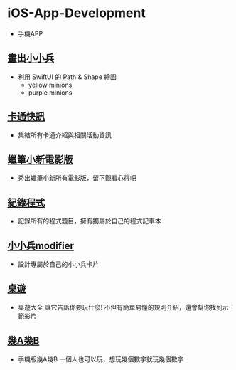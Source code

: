 # iOS-App-Development
+ 手機APP
<!-- + [Medium](https://medium.com/%E5%BD%BC%E5%BE%97%E6%BD%98%E7%9A%84-swift-ios-app-%E9%96%8B%E7%99%BC%E6%95%99%E5%AE%A4/%E5%A6%82%E4%BD%95%E7%B9%B3%E4%BA%A4-swift-ios-app-%E4%BD%9C%E6%A5%AD-9005cbb1492b)
+ [GitHub](https://medium.com/%E5%BD%BC%E5%BE%97%E6%BD%98%E7%9A%84-swift-ios-app-%E9%96%8B%E7%99%BC%E5%95%8F%E9%A1%8C%E8%A7%A3%E7%AD%94%E9%9B%86/%E5%A6%82%E4%BD%95%E5%B0%87-ios-app-%E4%BD%9C%E6%A5%AD%E4%B8%8A%E5%82%B3%E5%88%B0-github-135416069dfd)
+ [螢幕截圖](https://medium.com/%E5%BD%BC%E5%BE%97%E6%BD%98%E7%9A%84-swift-ios-app-%E9%96%8B%E7%99%BC%E5%95%8F%E9%A1%8C%E8%A7%A3%E7%AD%94%E9%9B%86/%E5%A6%82%E4%BD%95%E7%94%A2%E7%94%9F%E6%90%AD%E9%85%8D-iphone-%E4%B8%8D%E9%8F%BD%E9%8B%BC%E5%A4%96%E6%A1%86%E7%9A%84%E8%9E%A2%E5%B9%95%E6%88%AA%E5%9C%96-657ae345dd6c)
+ tools
+ https://designs.ai/colors/
+ https://designs.ai/logomaker/start
+ https://designs.ai/graphicmaker/
+ https://brandcolors.net/ -->
## [畫出小小兵](https://medium.com/%E6%B5%B7%E5%A4%A7-ios-app-%E7%A8%8B%E5%BC%8F%E8%A8%AD%E8%A8%88/minions-%E5%8F%88%E9%BB%83%E5%8F%88%E7%B4%AB-29b87c16e7ab)
+ 利用 SwiftUI 的 Path & Shape 繪圖
  + yellow minions
  + purple minions

## [卡通快訊](https://medium.com/%E6%B5%B7%E5%A4%A7-ios-app-%E7%A8%8B%E5%BC%8F%E8%A8%AD%E8%A8%88/%E6%9C%80%E5%A4%AF-%E6%9C%80hito-%E5%9B%9E%E5%91%B3%E7%AB%A5%E5%B9%B4-d029d2513075)
+ 集結所有卡通介紹與相關活動資訊

## [蠟筆小新電影版](https://medium.com/%E6%B5%B7%E5%A4%A7-ios-app-%E7%A8%8B%E5%BC%8F%E8%A8%AD%E8%A8%88/%E9%82%84%E4%B8%8D%E5%BF%AB%E7%9C%8B%E8%A9%95%E8%AB%96-%E6%8E%92%E9%9B%B7%E4%B8%80%E4%B8%8B%E5%97%8E-e12894408608)
+ 秀出蠟筆小新所有電影版，留下觀看心得吧

## [紀錄程式](https://medium.com/%E6%B5%B7%E5%A4%A7-ios-app-%E7%A8%8B%E5%BC%8F%E8%A8%AD%E8%A8%88/%E5%86%8D%E4%B9%9F%E4%B8%8D%E7%94%A8%E6%80%95code%E5%AF%AB%E5%AE%8C%E5%B0%B1%E5%BF%98%E4%BA%86-73d02a099bfd)
+ 記錄所有的程式題目，擁有獨屬於自己的程式記事本

## [小小兵modifier](https://medium.com/%E6%B5%B7%E5%A4%A7-ios-app-%E7%A8%8B%E5%BC%8F%E8%A8%AD%E8%A8%88/bonus-modifier%E5%B0%8F%E5%B0%8F%E5%85%B5-b454dec4681b)
+ 設計專屬於自己的小小兵卡片

## [桌遊](https://medium.com/%E6%B5%B7%E5%A4%A7-ios-app-%E7%A8%8B%E5%BC%8F%E8%A8%AD%E8%A8%88/bonus-%E4%BA%82%E6%95%B8-app-339a09910521)
+ 桌遊大全 讓它告訴你要玩什麼! 不但有簡單易懂的規則介紹，還會幫你找到示範影片

## [幾A幾B](https://medium.com/%E6%B5%B7%E5%A4%A7-ios-app-%E7%A8%8B%E5%BC%8F%E8%A8%AD%E8%A8%88/bonus-%E7%8C%9C%E6%95%B8%E5%AD%97-1a2b-app-ab47cfbe3c59)
+ 手機版幾A幾B 一個人也可以玩，想玩幾個數字就玩幾個數字
